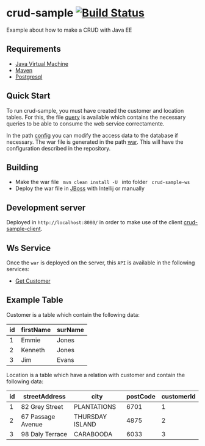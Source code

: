 # crud-sample [![Build Status](https://travis-ci.com/camroga/crud-sample.svg?branch=master)](https://travis-ci.com/camroga/crud-sample)

Example about how to make a CRUD with Java EE

Requirements
------------
- [Java Virtual Machine](https://www.java.com/es/download/)
- [Maven](https://maven.apache.org/)
- [Postgresql](https://www.postgresql.org/)

Quick Start
-----------

To run crud-sample, you must have created the customer and location tables. For this, the file [query](https://github.com/camroga/crud-sample/tree/master/config)  is available which contains the necessary queries to be able to consume the web service correctamente.

In the path [config](https://github.com/camroga/crud-sample/blob/master/crud-sample-persistence/src/main/resources/config.properties) you can modify the access data to the database if necessary.
The war file is generated in the path [war](https://github.com/camroga/crud-sample/blob/master/crud-sample-persistence/src/main/resources/crud-sample-ws.war). This will have the configuration described in the repository. 


Building
--------
- Make the war file <code> mvn clean install -U </code> into folder <code> crud-sample-ws </code>
- Deploy the war file in [JBoss](http://download.jboss.org/wildfly/14.0.1.Final/wildfly-14.0.1.Final.zip) with Intellij or manually

## Development server

Deployed in `http://localhost:8080/` in order to make use of the client [crud-sample-client](https://github.com/camroga/crud-sample-client).

Ws Service
----------

Once the `war` is deployed on the server, this `API` is available in the following services:

- [Get Customer](http://localhost:8080/customer/get)

Example Table
-------

Customer is a table which contain the following data:

| id | firstName | surName |
|----|-----------|---------|
| 1  | Emmie     | Jones   |
| 2  | Kenneth   | Jones   |
| 3  | Jim       | Evans   |

Location is a table which have a relation with customer and contain the following data:

| id | streetAddress | city | postCode | customerId |
|----|-------------------|-----------------|----------|------------|
| 1 | 82 Grey Street | PLANTATIONS | 6701 | 1 |
| 2 | 67 Passage Avenue | THURSDAY ISLAND | 4875 | 2 |
| 3 | 98 Daly Terrace | CARABOODA | 6033 | 3 |

